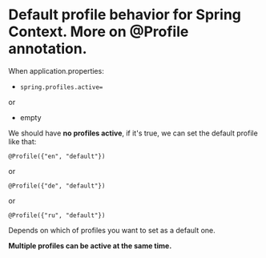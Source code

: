 # Default profile behavior for Spring Context. More on @Profile annotation.

When application.properties:

- <code>spring.profiles.active=</code>

or
- empty

We should have <b>no profiles active</b>, if it's true, we can set the default profile like that:

<code>@Profile({"en", "default"})</code>

or 

<code>@Profile({"de", "default"})</code>

or

<code>@Profile({"ru", "default"})</code>

Depends on which of profiles you want to set as a default one.

<b>Multiple profiles can be active at the same time.<b>





